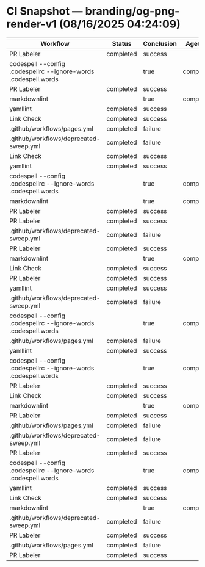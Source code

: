 # CI Snapshot — branding/og-png-render-v1  (08/16/2025 04:24:09)

| Workflow | Status | Conclusion | Age(min) | URL |
|---|---|---|---:|---|
| PR Labeler | completed | success | 1 | https://github.com/rickballard/CoCivium/actions/runs/17006316168 |
| codespell --config .codespellrc --ignore-words .codespell.words || true | completed | success | 1 | https://github.com/rickballard/CoCivium/actions/runs/17006316171 |
| PR Labeler | completed | success | 1 | https://github.com/rickballard/CoCivium/actions/runs/17006316200 |
| markdownlint || true | completed | success | 1 | https://github.com/rickballard/CoCivium/actions/runs/17006316181 |
| yamllint | completed | success | 1 | https://github.com/rickballard/CoCivium/actions/runs/17006316169 |
| Link Check | completed | success | 1 | https://github.com/rickballard/CoCivium/actions/runs/17006316172 |
| .github/workflows/pages.yml | completed | failure | 1 | https://github.com/rickballard/CoCivium/actions/runs/17006316082 |
| .github/workflows/deprecated-sweep.yml | completed | failure | 1 | https://github.com/rickballard/CoCivium/actions/runs/17006316047 |
| Link Check | completed | success | 6 | https://github.com/rickballard/CoCivium/actions/runs/17006273901 |
| yamllint | completed | success | 6 | https://github.com/rickballard/CoCivium/actions/runs/17006273897 |
| codespell --config .codespellrc --ignore-words .codespell.words || true | completed | success | 6 | https://github.com/rickballard/CoCivium/actions/runs/17006273896 |
| markdownlint || true | completed | success | 6 | https://github.com/rickballard/CoCivium/actions/runs/17006273904 |
| PR Labeler | completed | success | 6 | https://github.com/rickballard/CoCivium/actions/runs/17006273960 |
| PR Labeler | completed | success | 6 | https://github.com/rickballard/CoCivium/actions/runs/17006273899 |
| .github/workflows/deprecated-sweep.yml | completed | failure | 6 | https://github.com/rickballard/CoCivium/actions/runs/17006273854 |
| PR Labeler | completed | success | 9 | https://github.com/rickballard/CoCivium/actions/runs/17006246477 |
| markdownlint || true | completed | success | 9 | https://github.com/rickballard/CoCivium/actions/runs/17006246360 |
| Link Check | completed | success | 9 | https://github.com/rickballard/CoCivium/actions/runs/17006246363 |
| PR Labeler | completed | success | 9 | https://github.com/rickballard/CoCivium/actions/runs/17006246359 |
| yamllint | completed | success | 9 | https://github.com/rickballard/CoCivium/actions/runs/17006246361 |
| .github/workflows/deprecated-sweep.yml | completed | failure | 9 | https://github.com/rickballard/CoCivium/actions/runs/17006246268 |
| codespell --config .codespellrc --ignore-words .codespell.words || true | completed | success | 9 | https://github.com/rickballard/CoCivium/actions/runs/17006246367 |
| .github/workflows/pages.yml | completed | failure | 9 | https://github.com/rickballard/CoCivium/actions/runs/17006246242 |
| yamllint | completed | success | 9 | https://github.com/rickballard/CoCivium/actions/runs/17006245265 |
| codespell --config .codespellrc --ignore-words .codespell.words || true | completed | success | 9 | https://github.com/rickballard/CoCivium/actions/runs/17006245263 |
| PR Labeler | completed | success | 9 | https://github.com/rickballard/CoCivium/actions/runs/17006245262 |
| Link Check | completed | success | 9 | https://github.com/rickballard/CoCivium/actions/runs/17006245260 |
| markdownlint || true | completed | success | 9 | https://github.com/rickballard/CoCivium/actions/runs/17006245258 |
| PR Labeler | completed | success | 9 | https://github.com/rickballard/CoCivium/actions/runs/17006245317 |
| .github/workflows/pages.yml | completed | failure | 9 | https://github.com/rickballard/CoCivium/actions/runs/17006245200 |
| .github/workflows/deprecated-sweep.yml | completed | failure | 9 | https://github.com/rickballard/CoCivium/actions/runs/17006245172 |
| PR Labeler | completed | success | 14 | https://github.com/rickballard/CoCivium/actions/runs/17006206510 |
| codespell --config .codespellrc --ignore-words .codespell.words || true | completed | success | 14 | https://github.com/rickballard/CoCivium/actions/runs/17006206509 |
| yamllint | completed | success | 14 | https://github.com/rickballard/CoCivium/actions/runs/17006206515 |
| Link Check | completed | success | 14 | https://github.com/rickballard/CoCivium/actions/runs/17006206511 |
| markdownlint || true | completed | success | 14 | https://github.com/rickballard/CoCivium/actions/runs/17006206519 |
| .github/workflows/deprecated-sweep.yml | completed | failure | 14 | https://github.com/rickballard/CoCivium/actions/runs/17006206517 |
| PR Labeler | completed | success | 14 | https://github.com/rickballard/CoCivium/actions/runs/17006206649 |
| .github/workflows/pages.yml | completed | failure | 14 | https://github.com/rickballard/CoCivium/actions/runs/17006206330 |
| PR Labeler | completed | success | 18 | https://github.com/rickballard/CoCivium/actions/runs/17006169285 |

